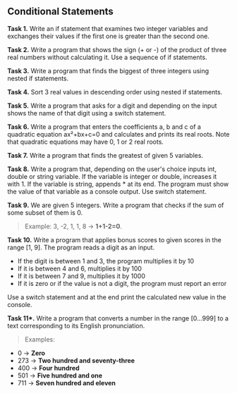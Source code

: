 ## Conditional Statements

**Task 1.** Write an if statement that examines two integer variables and exchanges their values if the first one is greater than the second one.

**Task 2.** Write a program that shows the sign (+ or -) of the product of three real numbers without calculating it. Use a sequence of if statements.

**Task 3.** Write a program that finds the biggest of three integers using nested if statements.

**Task 4.** Sort 3 real values in descending order using nested if statements.

**Task 5.** Write a program that asks for a digit and depending on the input shows the name of that digit using a switch statement.

**Task 6.** Write a program that enters the coefficients a, b and c of a quadratic equation ax²+bx+c=0 and calculates and prints its real roots. Note that quadratic equations may have 0, 1 or 2 real roots.

**Task 7.** Write a program that finds the greatest of given 5 variables.

**Task 8.** Write a program that, depending on the user's choice inputs int, double or string variable. If the variable is integer or double, increases it with 1. If the variable is string, appends * at its end. The program must show the value of that variable as a console output. Use switch statement.

**Task 9.** We are given 5 integers. Write a program that checks if the sum of some subset of them is 0.
>Example: 3, -2, 1, 1, 8 → **1+1-2=0**.

**Task 10.** Write a program that applies bonus scores to given scores in the range [1, 9]. The program reads a digit as an input.
   * If the digit is between 1 and 3, the program multiplies it by 10
   * If it is between 4 and 6, multiplies it by 100
   * If it is between 7 and 9, multiplies it by 1000
   * If it is zero or if the value is not a digit, the program must report an error

Use a switch statement and at the end print the calculated new value in the console.

**Task 11\*.** Write a program that converts a number in the range [0...999] to a text corresponding to its English pronunciation.
>Examples:
* 0 → **Zero**
* 273 → **Two hundred and seventy-three**
* 400 → **Four hundred**
* 501 → **Five hundred and one**
* 711 → **Seven hundred and eleven**
